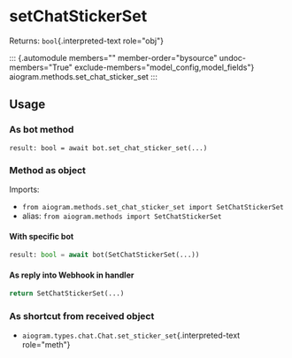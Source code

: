 # setChatStickerSet

Returns: `bool`{.interpreted-text role="obj"}

::: {.automodule members="" member-order="bysource" undoc-members="True" exclude-members="model_config,model_fields"}
aiogram.methods.set_chat_sticker_set
:::

## Usage

### As bot method

``` 
result: bool = await bot.set_chat_sticker_set(...)
```

### Method as object

Imports:

-   `from aiogram.methods.set_chat_sticker_set import SetChatStickerSet`
-   alias: `from aiogram.methods import SetChatStickerSet`

#### With specific bot

``` python
result: bool = await bot(SetChatStickerSet(...))
```

#### As reply into Webhook in handler

``` python
return SetChatStickerSet(...)
```

### As shortcut from received object

-   `aiogram.types.chat.Chat.set_sticker_set`{.interpreted-text
    role="meth"}
